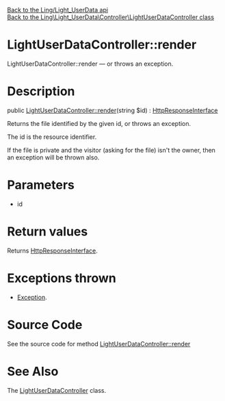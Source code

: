 [Back to the Ling/Light_UserData api](https://github.com/lingtalfi/Light_UserData/blob/master/doc/api/Ling/Light_UserData.md)<br>
[Back to the Ling\Light_UserData\Controller\LightUserDataController class](https://github.com/lingtalfi/Light_UserData/blob/master/doc/api/Ling/Light_UserData/Controller/LightUserDataController.md)


LightUserDataController::render
================



LightUserDataController::render — or throws an exception.




Description
================


public [LightUserDataController::render](https://github.com/lingtalfi/Light_UserData/blob/master/doc/api/Ling/Light_UserData/Controller/LightUserDataController/render.md)(string $id) : [HttpResponseInterface](https://github.com/lingtalfi/Light/blob/master/doc/api/Ling/Light/Http/HttpResponseInterface.md)




Returns the file identified by the given id,
or throws an exception.


The id is the resource identifier.

If the file is private and the visitor (asking for the file) isn't the owner,
then an exception will be thrown also.




Parameters
================


- id

    


Return values
================

Returns [HttpResponseInterface](https://github.com/lingtalfi/Light/blob/master/doc/api/Ling/Light/Http/HttpResponseInterface.md).


Exceptions thrown
================

- [Exception](http://php.net/manual/en/class.exception.php).&nbsp;







Source Code
===========
See the source code for method [LightUserDataController::render](https://github.com/lingtalfi/Light_UserData/blob/master/Controller/LightUserDataController.php#L37-L88)


See Also
================

The [LightUserDataController](https://github.com/lingtalfi/Light_UserData/blob/master/doc/api/Ling/Light_UserData/Controller/LightUserDataController.md) class.



